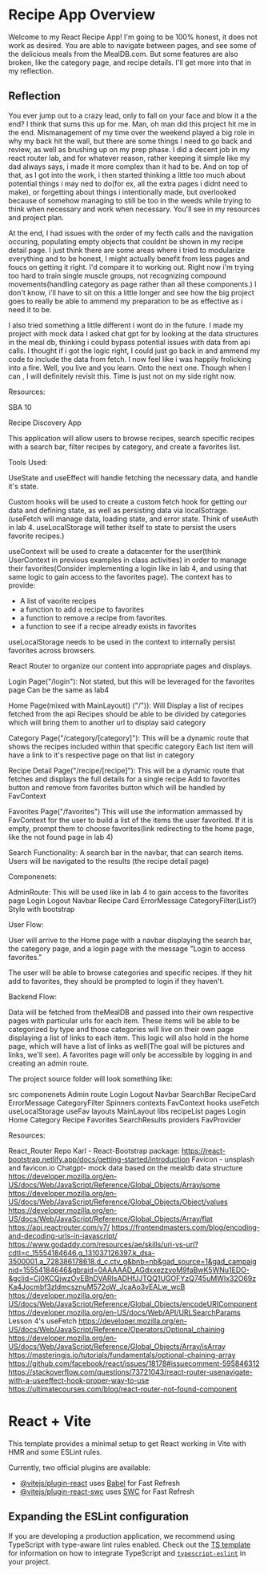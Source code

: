 # Recipe App Overview

Welcome to my React Recipe App! I'm going to be 100% honest, it does not work as desired. You are able to navigate between pages, and see some of the delicious meals from the MealDB.com. But some features are also broken, like the category page, and recipe details. I'll get more into that in my reflection. 

## Reflection

You ever jump out to a crazy lead, only to fall on your face and blow it a the end? I think that sums this up for me. Man, oh man did this project hit me in the end. Mismanagement of my time over the weekend played a big role in why my back hit the wall, but there are some things I need to go back and review, as well as brushing up on my prep phase. I did a decent job in my react router lab, and for whatever reason, rather keeping it simple like my dad always says, i made it more complex than it had to be. And on top of that, as I got into the work, i then started thinking a little too much about potential things i may ned to do(for ex, all the extra pages i didnt need to make), or forgetting about things i intentionally made, but overlooked because of somehow managing to still be too in the weeds while trying to think when necessary and work when necessary. You'll see in my resources and project plan. 

At the end, I had issues with the order of my fecth calls and the navigation occuring, populating empty objects that couldnt be shown in my recipe detail page. I just think there are some areas where i tried to modularize everything and to be honest, I might actually benefit from less pages and foucs on getting it right. I'd compare it to working out. Right now i'm trying too hard to train single muscle groups, not recognizing compound movements(handling category as page rather than all these components.) I don't know, i'll have to sit on this a little longer and see how the big project goes to really be able to ammend my preparation to be as effective as i need it to be. 

I also tried something a little different i wont do in the future. I made my project with mock data I asked chat gpt for by looking at the data structures in the meal db, thinking i could bypass potential issues with data from api calls. I thought if i got the logic right, I could just go back in and ammend my code to include the data from fetch. I now feel like i was happily frolicking into a fire. Well, you live and you learn. Onto the next one. Though when I can , I will definitely revisit this. Time is just not on my side right now.

Resources:

SBA 10

Recipe Discovery App

This application will allow users to browse recipes, search specific recipes with a search bar, filter recipes by category, and create a favorites list. 

Tools Used:

UseState and useEffect will handle fetching the necessary data, and handle it's state.

Custom hooks will be used to create a custom fetch hook for getting our data and defining state, as well as persisting data via localSotrage. (useFetch will manage data, loading state, and error state. Think of useAuth in lab 4. useLocalStorage will tether itself to state to persist the users favorite recipes.)

useContext will be used to create a datacenter for the user(think UserContext in previous examples in class activities) in order to manage their favorites(Consider implementing a login like in lab 4, and using that same logic to gain access to the favorites page). The context has to provide:

- A list of vaorite recipes
- a function to add a recipe to favorites
- a function to remove a recipe from favorites. 
- a function to see if a recipe already exists in favorites

useLocalStorage needs to be used in the context to internally persist favorites across browsers.

React Router to organize our content into appropriate pages and displays. 

Login Page("/login"):
Not stated, but this will be leveraged for the favorites page
Can be the same as lab4

Home Page(mixed with MainLayout() ("/")):
Will Display a list of recipes fetched from the api
Recipes should be able to be divided by categories which will bring them to another url to display said category

Category Page("/category/[category]"):
This will be a dynamic route that shows the recipes included within that specific category
Each list item will have a link to it's respective page on that list in category

Recipe Detail Page("/recipe/[recipe]"): 
This will be a dynamic route that fetches and displays the full details for a single recipe
Add to favorites button and remove from favorites button which will be handled by FavContext 

Favorites Page("/favorites")
This will use the information ammassed by FavContext for the user to build a list of the items the user favorited. 
If it is empty, prompt them to choose favorites(link redirecting to the home page, like the not found page in lab 4)

Search Functionality:
A search bar in the navbar, that can search items. 
Users will be navigated to the results (the recipe detail page)

Componenets:

AdminRoute:
This will be used like in lab 4 to gain access to the favorites page
Login
Logout
Navbar
Recipe Card
ErrorMessage
CategoryFilter(List?)
Style with bootstrap

User Flow:

User will arrive to the Home page with a navbar displaying the search bar, the category page, and a login page with the message "Login to access favorites."

The user will be able to browse categories and specific recipes. If they hit add to favorites, they should be prompted to login if they haven't.  

Backend Flow:

Data will be fetched from theMealDB and passed into their own respective pages with particular urls for each item. These items will be able to be categorized by type and those categories will live on their own page displaying a list of links to each item. This logic will also hold in the home page, which will have a list of links as well(The goal will be pictures and links, we'll see). A favorites page will only be accessible by logging in and creating an admin route. 

The project source folder will look something like:

src
  componenets
    Admin route
    Login
    Logout
    Navbar
    SearchBar
    RecipeCard
    ErrorMessage
    CategoryFilter
    Spinners
  contexts
    FavContext
  hooks
    useFetch
    useLocalStorage
    useFav
  layouts
    MainLayout
  libs
    recipeList
  pages
    Login
    Home
    Category
    Recipe
    Favorites
    SearchResults
  providers
    FavProvider
  

Resources:

React_Router Repo
Karl - React-Bootstrap package:
https://react-bootstrap.netlify.app/docs/getting-started/introduction
Favicon - unsplash and favicon.io
Chatgpt- mock data based on the mealdb data structure
https://developer.mozilla.org/en-US/docs/Web/JavaScript/Reference/Global_Objects/Array/some
https://developer.mozilla.org/en-US/docs/Web/JavaScript/Reference/Global_Objects/Object/values
https://developer.mozilla.org/en-US/docs/Web/JavaScript/Reference/Global_Objects/Array/flat
https://api.reactrouter.com/v7/
https://frontendmasters.com/blog/encoding-and-decoding-urls-in-javascript/
https://www.godaddy.com/resources/ae/skills/uri-vs-url?cdtl=c_15554184646.g_131037126397.k_dsa-3500001.a_728386178618.d_c.ctv_g&bnb=nb&gad_source=1&gad_campaignid=15554184646&gbraid=0AAAAAD_AGdxxezzyoM9faBwK5WNu1EDO-&gclid=Cj0KCQjwzOvEBhDVARIsADHfJJTQQ1UGOFYzQ745uMWIx32O69zKa4Jocmbf3zldmcsznuM572oW_JcaAo3vEALw_wcB
https://developer.mozilla.org/en-US/docs/Web/JavaScript/Reference/Global_Objects/encodeURIComponent
https://developer.mozilla.org/en-US/docs/Web/API/URLSearchParams
Lesson 4's useFetch
https://developer.mozilla.org/en-US/docs/Web/JavaScript/Reference/Operators/Optional_chaining
https://developer.mozilla.org/en-US/docs/Web/JavaScript/Reference/Global_Objects/Array/isArray
https://masteringjs.io/tutorials/fundamentals/optional-chaining-array
https://github.com/facebook/react/issues/18178#issuecomment-595846312
https://stackoverflow.com/questions/73721043/react-router-usenavigate-with-a-useeffect-hook-proper-way-to-use
https://ultimatecourses.com/blog/react-router-not-found-component

# React + Vite

This template provides a minimal setup to get React working in Vite with HMR and some ESLint rules.

Currently, two official plugins are available:

- [@vitejs/plugin-react](https://github.com/vitejs/vite-plugin-react/blob/main/packages/plugin-react) uses [Babel](https://babeljs.io/) for Fast Refresh
- [@vitejs/plugin-react-swc](https://github.com/vitejs/vite-plugin-react/blob/main/packages/plugin-react-swc) uses [SWC](https://swc.rs/) for Fast Refresh

## Expanding the ESLint configuration

If you are developing a production application, we recommend using TypeScript with type-aware lint rules enabled. Check out the [TS template](https://github.com/vitejs/vite/tree/main/packages/create-vite/template-react-ts) for information on how to integrate TypeScript and [`typescript-eslint`](https://typescript-eslint.io) in your project.
